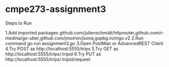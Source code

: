 # cmpe273-assignment3

Steps to Run

1.Add imported packages github.com/julienschmidt/httprouter,github.com/r-medina/go-uber,github.com/jmoiron/jsonq,gopkg.in/mgo.v2
2.Run command go run assignment3.go
3.Open PostMan or AdvancedREST Client
4.Try POST as http://localhost:5555/trips
5.Try GET as http://localhost:5555/trips/:tripid
6.Try PUT as http://localhost:5555/trips/:tripid/request
